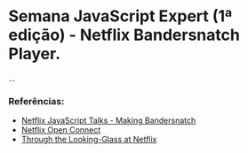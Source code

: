 # Semana JavaScript Expert (1ª edição) - Netflix Bandersnatch Player.

...

### Referências:

- [Netflix JavaScript Talks - Making Bandersnatch](https://www.youtube.com/watch?v=WLqc0EX8Bmg&feature=youtu.be)
- [Netflix Open Connect](https://openconnect.netflix.com/en/)
- [Through the Looking-Glass at Netflix](https://engelsjk.com/posts/through-the-looking-glass-at-netflix/)

